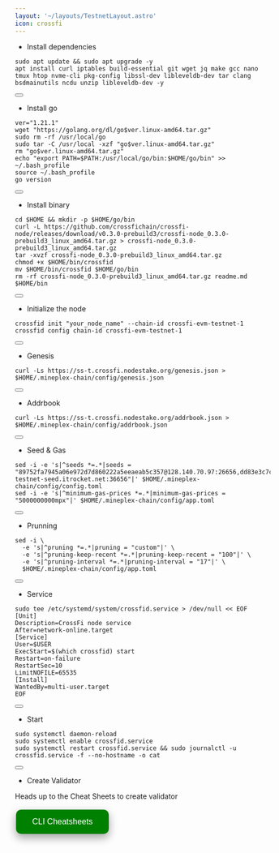 ```yaml
---
layout: '~/layouts/TestnetLayout.astro'
icon: crossfi
---
```


- Install dependencies 
<div class="code-block-wrapper">
  <pre><code>sudo apt update && sudo apt upgrade -y
apt install curl iptables build-essential git wget jq make gcc nano tmux htop nvme-cli pkg-config libssl-dev libleveldb-dev tar clang bsdmainutils ncdu unzip libleveldb-dev -y</code></pre>
  <button class="copy-btn"><i class="fas fa-copy"></i></button>
</div>

- Install go
<div class="code-block-wrapper">
  <pre><code>ver="1.21.1"
wget "https://golang.org/dl/go$ver.linux-amd64.tar.gz"
sudo rm -rf /usr/local/go
sudo tar -C /usr/local -xzf "go$ver.linux-amd64.tar.gz"
rm "go$ver.linux-amd64.tar.gz"
echo "export PATH=$PATH:/usr/local/go/bin:$HOME/go/bin" >> ~/.bash_profile
source ~/.bash_profile
go version</code></pre>
  <button class="copy-btn"><i class="fas fa-copy"></i></button>
</div>

- Install binary
<div class="code-block-wrapper">
  <pre><code>cd $HOME && mkdir -p $HOME/go/bin
curl -L https://github.com/crossfichain/crossfi-node/releases/download/v0.3.0-prebuild3/crossfi-node_0.3.0-prebuild3_linux_amd64.tar.gz > crossfi-node_0.3.0-prebuild3_linux_amd64.tar.gz
tar -xvzf crossfi-node_0.3.0-prebuild3_linux_amd64.tar.gz
chmod +x $HOME/bin/crossfid
mv $HOME/bin/crossfid $HOME/go/bin
rm -rf crossfi-node_0.3.0-prebuild3_linux_amd64.tar.gz readme.md $HOME/bin</code></pre>
  <button class="copy-btn"><i class="fas fa-copy"></i></button>
</div>

- Initialize the node
<div class="code-block-wrapper">
  <pre><code>crossfid init "your_node_name" --chain-id crossfi-evm-testnet-1
crossfid config chain-id crossfi-evm-testnet-1</code></pre>
  <button class="copy-btn"><i class="fas fa-copy"></i></button>
</div>

- Genesis
<div class="code-block-wrapper">
  <pre><code>curl -Ls https://ss-t.crossfi.nodestake.org/genesis.json > $HOME/.mineplex-chain/config/genesis.json</code></pre>
  <button class="copy-btn"><i class="fas fa-copy"></i></button>
</div>

- Addrbook 
<div class="code-block-wrapper">
  <pre><code>curl -Ls https://ss-t.crossfi.nodestake.org/addrbook.json > $HOME/.mineplex-chain/config/addrbook.json</code></pre>
  <button class="copy-btn"><i class="fas fa-copy"></i></button>
</div>

- Seed & Gas
<div class="code-block-wrapper">
  <pre><code>sed -i -e 's|^seeds *=.*|seeds = "89752fa7945a06e972d7d860222a5eeaeab5c357@128.140.70.97:26656,dd83e3c7c4e783f8a46dbb010ec8853135d29df0@crossfi-testnet-seed.itrocket.net:36656"|' $HOME/.mineplex-chain/config/config.toml
sed -i -e 's|^minimum-gas-prices *=.*|minimum-gas-prices = "5000000000mpx"|' $HOME/.mineplex-chain/config/app.toml</code></pre>
  <button class="copy-btn"><i class="fas fa-copy"></i></button>
</div>

- Prunning
<div class="code-block-wrapper">
  <pre><code>sed -i \
  -e 's|^pruning *=.*|pruning = "custom"|' \
  -e 's|^pruning-keep-recent *=.*|pruning-keep-recent = "100"|' \
  -e 's|^pruning-interval *=.*|pruning-interval = "17"|' \
  $HOME/.mineplex-chain/config/app.toml</code></pre>
  <button class="copy-btn"><i class="fas fa-copy"></i></button>
</div>

- Service
<div class="code-block-wrapper">
  <pre><code>sudo tee /etc/systemd/system/crossfid.service > /dev/null << EOF
[Unit]
Description=CrossFi node service
After=network-online.target
[Service]
User=$USER
ExecStart=$(which crossfid) start
Restart=on-failure
RestartSec=10
LimitNOFILE=65535
[Install]
WantedBy=multi-user.target
EOF</code></pre>
  <button class="copy-btn"><i class="fas fa-copy"></i></button>
</div>

- Start
<div class="code-block-wrapper">
  <pre><code>sudo systemctl daemon-reload
sudo systemctl enable crossfid.service
sudo systemctl restart crossfid.service && sudo journalctl -u crossfid.service -f --no-hostname -o cat</code></pre>
  <button class="copy-btn"><i class="fas fa-copy"></i></button>
</div>

- Create Validator

Heads up to the Cheat Sheets to create validator

<a href="https://service.sychonix.com/testnet/crossfi/cheat" >
  <button style="background-color: green; border: none; color: white; padding: 15px 32px; text-align: center; text-decoration: none; display: inline-block; font-size: 16px; margin: 4px 2px; cursor: pointer; border-radius: 10px; box-shadow: 0 8px 16px 0 rgba(0,0,0,0.2), 0 6px 20px 0 rgba(0,0,0,0.19);" onmouseover="this.style.boxShadow='0 0 0 4px rgba(0,255,0,0.5)'" onmouseout="this.style.boxShadow='0 8px 16px 0 rgba(0,0,0,0.2), 0 6px 20px 0 rgba(0,0,0,0.19)'">CLI Cheatsheets</button>
</a>
